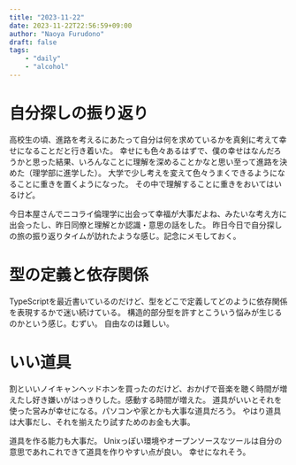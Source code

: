 ```yaml
---
title: "2023-11-22"
date: 2023-11-22T22:56:59+09:00
author: "Naoya Furudono"
draft: false
tags:
    - "daily"
    - "alcohol"
---
```


# 自分探しの振り返り

高校生の頃、進路を考えるにあたって自分は何を求めているかを真剣に考えて幸せになることだと行き着いた。
幸せにも色々あるはずで、僕の幸せはなんだろうかと思った結果、いろんなことに理解を深めることかなと思い至って進路を決めた（理学部に進学した）。
大学で少し考えを変えて色々うまくできるようになることに重きを置くようになった。
その中で理解することに重きをおいてはいるけど。

今日本屋さんでニコライ倫理学に出会って幸福が大事だよね、みたいな考え方に出会ったし、昨日同僚と理解とか認識・意思の話をした。
昨日今日で自分探しの旅の振り返りタイムが訪れたような感じ。記念にメモしておく。

# 型の定義と依存関係

TypeScriptを最近書いているのだけど、型をどこで定義してどのように依存関係を表現するかで迷い続けている。
構造的部分型を許すとこういう悩みが生じるのかという感じ。むずい。
自由なのは難しい。

# いい道具

割といいノイキャンヘッドホンを買ったのだけど、おかげで音楽を聴く時間が増えたし好き嫌いがはっきりした。感動する時間が増えた。
道具がいいとそれを使った営みが幸せになる。パソコンや家とかも大事な道具だろう。
やはり道具は大事だし、それを揃えたり試すためのお金も大事。

道具を作る能力も大事だ。
Unixっぽい環境やオープンソースなツールは自分の意思であれこれできて道具を作りやすい点が良い。
幸せになれそう。

